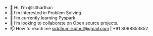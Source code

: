 - 👋 Hi, I’m @sitharthan
- 👀 I’m interested in Problem Solving.
- 🌱 I’m currently learning Pyspark.
- 💞️ I’m looking to collaborate on Open source projects.
- 📫 How to reach me siddhumirudhul@gmail.com | +91 8098853852

<!---
sithart/sithart is a ✨ special ✨ repository because its `README.md` (this file) appears on your GitHub profile.
You can click the Preview link to take a look at your changes.
--->
